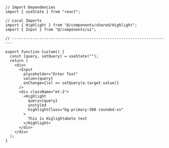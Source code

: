 ﻿```tsx
// Import Dependencies
import { useState } from "react";

// Local Imports
import { Highlight } from "@/components/shared/Highlight";
import { Input } from "@/components/ui";

// ----------------------------------------------------------------------

export function Custom() {
  const [query, setQuery] = useState("");
  return (
    <div>
      <Input
        placeholder="Enter Text"
        value={query}
        onChange={(e) => setQuery(e.target.value)}
      />
      <div className="mt-2">
        <Highlight
          query={query}
          unstyled
          highlightClass="bg-primary-500 rounded-xs"
        >
          This is Higlightabele text
        </Highlight>
      </div>
    </div>
  );
}

```
